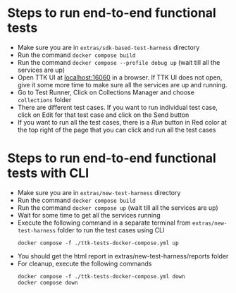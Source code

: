 # Steps to run end-to-end functional tests

- Make sure you are in `extras/sdk-based-test-harness` directory
- Run the command `docker compose build`
- Run the command `docker compose --profile debug up` (wait till all the services are up)
- Open TTK UI at [localhost:16060](http://localhost:16060) in a browser. If TTK UI does not open, give it some more time to make sure all the services are up and running.
- Go to Test Runner, Click on Collections Manager and choose `collections` folder
- There are different test cases. If you want to run individual test case, click on Edit for that test case and click on the Send button
- If you want to run all the test cases, there is a *Run* button in Red color at the top right of the page that you can click and run all the test cases

# Steps to run end-to-end functional tests with CLI
- Make sure you are in `extras/new-test-harness` directory
- Run the command `docker compose build`
- Run the command `docker compose up` (wait till all the services are up)
- Wait for some time to get all the services running
- Execute the following command in a separate terminal from `extras/new-test-harness` folder to run the test cases using CLI
    ```
    docker compose -f ./ttk-tests-docker-compose.yml up
    ```
- You should get the html report in extras/new-test-harness/reports folder
- For cleanup, execute the following commands
    ```
    docker compose -f ./ttk-tests-docker-compose.yml down
    docker compose down
    ```
